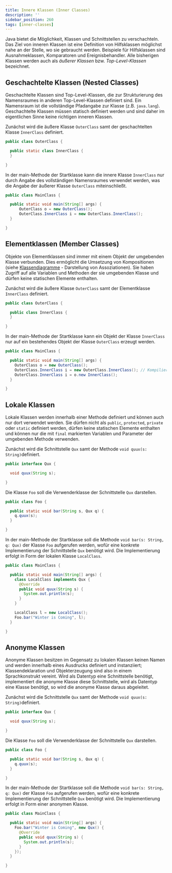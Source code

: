 ```yaml
---
title: Innere Klassen (Inner Classes)
description: ''
sidebar_position: 260
tags: [inner-classes]
---
```


Java bietet die Möglichkeit, Klassen und Schnittstellen zu verschachteln. Das
Ziel von inneren Klassen ist eine Definition von Hilfsklassen möglichst nahe an
der Stelle, wo sie gebraucht werden. Beispiele für Hilfsklassen sind
Ausnahmeklassen, Komparatoren und Ereignisbehandler. Alle bisherigen Klassen
werden auch als _äußerer Klassen_ bzw. _Top-Level-Klassen_ bezeichnet.

## Geschachtelte Klassen (Nested Classes)

Geschachtelte Klassen sind Top-Level-Klassen, die zur Strukturierung des
Namensraumes in anderen Top-Level-Klassen definiert sind. Ein Namensraum ist die
vollständige Pfadangabe zur Klasse (z.B. `java.lang`). Geschachtelte Klassen
müssen statisch definiert werden und sind daher im eigentlichen Sinne keine
richtigen inneren Klassen.

Zunächst wird die äußere Klasse `OuterClass` samt der geschachtelten Klasse
`InnerClass` definiert.

```java title="OuterClass.java" showLineNumbers
public class OuterClass {

  public static class InnerClass {
  }

}
```

In der main-Methode der Startklasse kann die innere Klasse `InnerClass` nur
durch Angabe des vollständigen Namensraumes verwendet werden, was die Angabe der
äußerer Klasse `OuterClass` miteinschließt.

```java title="MainClass.java" showLineNumbers
public class MainClass {

  public static void main(String[] args) {
      OuterClass o = new OuterClass();
      OuterClass.InnerClass i = new OuterClass.InnerClass();
  }

}
```

## Elementklassen (Member Classes)

Objekte von Elementklassen sind immer mit einem Objekt der umgebenden Klasse
verbunden. Dies ermöglicht die Umsetzung von Kompositionen (siehe
[Klassendiagramme](uml/class-diagrams.md) - Darstellung von Assoziationen). Sie
haben Zugriff auf alle Variablen und Methoden der sie umgebenden Klasse und
dürfen keine statischen Elemente enthalten.

Zunächst wird die äußere Klasse `OuterClass` samt der Elementklasse `InnerClass`
definiert.

```java title="OuterClass.java" showLineNumbers
public class OuterClass {

  public class InnerClass {
  }

}
```

In der main-Methode der Startklasse kann ein Objekt der Klasse `InnerClass` nur
auf ein bestehendes Objekt der Klasse `OuterClass` erzeugt werden.

```java title="MainClass.java" showLineNumbers
public class MainClass {

  public static void main(String[] args) {
    OuterClass o = new OuterClass();
    OuterClass.InnerClass i = new OuterClass.InnerClass(); // Kompilierungsfehler
    OuterClass.InnerClass i = o.new InnerClass();
  }

}
```

## Lokale Klassen

Lokale Klassen werden innerhalb einer Methode definiert und können auch nur dort
verwendet werden. Sie dürfen nicht als `public`, `protected`, `private` oder
`static` definiert werden, dürfen keine statischen Elemente enthalten und können
nur die mit `final` markierten Variablen und Parameter der umgebenden Methode
verwenden.

Zunächst wird die Schnittstelle `Qux` samt der Methode
`void quux(s: String)`definiert.

```java title="Qux.java" showLineNumbers
public interface Qux {

  void quux(String s);

}
```

Die Klasse `Foo` soll die Verwenderklasse der Schnittstelle `Qux` darstellen.

```java title="Foo.java" showLineNumbers
public class Foo {

  public static void bar(String s, Qux q) {
    q.quux(s);
  }

}
```

In der main-Methode der Startklasse soll die Methode
`void bar(s: String, q: Qux)` der Klasse `Foo` aufgerufen werden, wofür eine
konkrete Implementierung der Schnittstelle `Qux` benötigt wird. Die
Implementierung erfolgt in Form der lokalen Klasse `LocalClass`.

```java title="MainClass.java" showLineNumbers
public class MainClass {

  public static void main(String[] args) {
    class LocalClass implements Qux {
      @Override
      public void quux(String s) {
        System.out.println(s);
      }
    }

    LocalClass l = new LocalClass();
    Foo.bar("Winter is Coming", l);
  }

}
```

## Anonyme Klassen

Anonyme Klassen besitzen im Gegensatz zu lokalen Klassen keinen Namen und werden
innerhalb eines Ausdrucks definiert und instanziiert; Klassendeklaration und
Objekterzeugung sind also in einem Sprachkonstrukt vereint. Wird als Datentyp
eine Schnittstelle benötigt, implementiert die anonyme Klasse diese
Schnittstelle, wird als Datentyp eine Klasse benötigt, so wird die anonyme
Klasse daraus abgeleitet.

Zunächst wird die Schnittstelle `Qux` samt der Methode
`void quux(s: String)`definiert.

```java title="Qux.java" showLineNumbers
public interface Qux {

  void quux(String s);

}
```

Die Klasse `Foo` soll die Verwenderklasse der Schnittstelle `Qux` darstellen.

```java title="Foo.java" showLineNumbers
public class Foo {

  public static void bar(String s, Qux q) {
    q.quux(s);
  }

}
```

In der main-Methode der Startklasse soll die Methode
`void bar(s: String, q: Qux)` der Klasse `Foo` aufgerufen werden, wofür eine
konkrete Implementierung der Schnittstelle `Qux` benötigt wird. Die
Implementierung erfolgt in Form einer anonymen Klasse.

```java title="MainClass.java" showLineNumbers
public class MainClass {

  public static void main(String[] args) {
    Foo.bar("Winter is Coming", new Qux() {
      @Override
      public void quux(String s) {
        System.out.println(s);
      }
    });
  }

}
```
